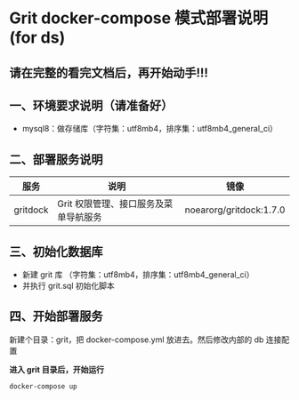 # Grit docker-compose 模式部署说明  (for ds)

## 请在完整的看完文档后，再开始动手!!!

## 一、环境要求说明（请准备好）

* mysql8：做存储库（字符集：utf8mb4，排序集：utf8mb4_general_ci）


## 二、部署服务说明
| 服务 | 说明 | 镜像                 |
| -------- | --------  |--------------------| 
| gritdock    | Grit 权限管理、接口服务及菜单导航服务 | noearorg/gritdock:1.7.0 | 

## 三、初始化数据库

* 新建 grit 库 （字符集：utf8mb4，排序集：utf8mb4_general_ci）
* 并执行 grit.sql 初始化脚本

## 四、开始部署服务

新建个目录：grit，把 docker-compose.yml 放进去。然后修改内部的 db 连接配置 

**进入 grit 目录后，开始运行**

```shell
docker-compose up
```


